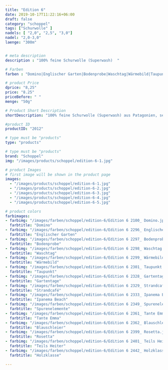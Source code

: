 ```yaml
---
title: "Edition 6"
date: 2019-10-17T11:22:16+06:00
draft: false
category: "schoppel"
tags: ["Schurwolle" ]
nadels: [ "2,0", "2,5", "3,0"]
nadel: "2,0-3,0" 
laenge: "300m"	


# meta description
description : "100% feine Schurwolle (Superwash)  "

# Farben
farben : "Domino|Englischer Garten|Bodenprobe|Waschtag|Wärmebild|Taupunkt|Gartentage|Strandcafé|Ipanema Beach|Spurenelemente|Tante Emma|Blauschleier|Rosetta|Teils Heiter|Holzklasse"

# product Price
dprice: "8,25"
price: "8.25"
priceBefore: " "
menge: "50g"

# Product Short Description
shortDescription: "100% feine Schurwolle (Superwash) aus Patagonien, sehr weiches Farbverlaufsgarn"

#product ID
productID: "2012"

# type must be "products"
type: "products"

# type must be "products"
brand: "Schoppel"
img: "/images/products/schoppel/edition-6-1.jpg"   

# product Images
# first image will be shown in the product page
images:
  - "/images/products/schoppel/edition-6-1.jpg"
  - "/images/products/schoppel/edition-6-2.jpg"
  - "/images/products/schoppel/edition-6-3.jpg"
  - "/images/products/schoppel/edition-6-4.jpg"
  - "/images/products/schoppel/edition-6-5.jpg"

# product colors
farbimages:
- farbimg: "/images/farben/schoppel/edition-6/Edition 6 2100_ Domino.jpg"	
  farbtitle: "Domino"
- farbimg: "/images/farben/schoppel/edition-6/Edition 6 2296_ Englischer Garten.jpg"	
  farbtitle: "Englischer Garten"
- farbimg: "/images/farben/schoppel/edition-6/Edition 6 2297_ Bodenprobe.jpg"	
  farbtitle: "Bodenprobe"
- farbimg: "/images/farben/schoppel/edition-6/Edition 6 2298_ Waschtag.jpg"	
  farbtitle: "Waschtag"
- farbimg: "/images/farben/schoppel/edition-6/Edition 6 2299_ Wärmebild.jpg"	
  farbtitle: "Wärmebild"
- farbimg: "/images/farben/schoppel/edition-6/Edition 6 2301_ Taupunkt.jpg"	
  farbtitle: "Taupunkt"
- farbimg: "/images/farben/schoppel/edition-6/Edition 6 2328_ Gartentage.jpg"	
  farbtitle: "Gartentage"
- farbimg: "/images/farben/schoppel/edition-6/Edition 6 2329_ Strandcafé.jpg"	
  farbtitle: "Strandcafé"
- farbimg: "/images/farben/schoppel/edition-6/Edition 6 2333_ Ipanema Beach.jpg"	
  farbtitle: "Ipanema Beach"
- farbimg: "/images/farben/schoppel/edition-6/Edition 6 2349_ Spurenelemente.jpg"	
  farbtitle: "Spurenelemente"
- farbimg: "/images/farben/schoppel/edition-6/Edition 6 2361_ Tante Emma.jpg"	
  farbtitle: "Tante Emma"
- farbimg: "/images/farben/schoppel/edition-6/Edition 6 2362_ Blauschleier.jpg"	
  farbtitle: "Blauschleier"
- farbimg: "/images/farben/schoppel/edition-6/Edition 6 2399_ Rosetta.jpg"	
  farbtitle: "Rosetta"
- farbimg: "/images/farben/schoppel/edition-6/Edition 6 2401_ Teils Heiter.jpg"	
  farbtitle: "Teils Heiter"
- farbimg: "/images/farben/schoppel/edition-6/Edition 6 2442_ Holzklasse.jpg"	
  farbtitle: "Holzklasse"

---
```



